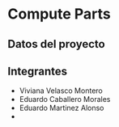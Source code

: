 # Compute Parts

## Datos del proyecto


## Integrantes
 - Viviana Velasco Montero
 - Eduardo Caballero Morales
 - Eduardo Martinez Alonso
 - 